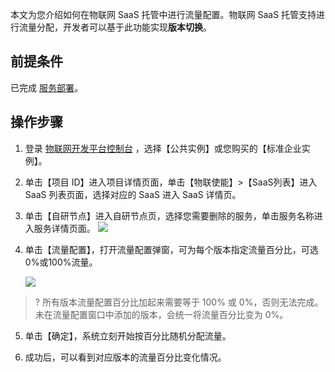本文为您介绍如何在物联网 SaaS 托管中进行流量配置。物联网 SaaS 托管支持进行流量分配，开发者可以基于此功能实现**版本切换**。

## 前提条件

已完成 [服务部署](https://cloud.tencent.com/document/product/1465/59051)。

## 操作步骤

1. 登录 [物联网开发平台控制台](https://console.cloud.tencent.com/iotexplorer) ，选择【公共实例】或您购买的【标准企业实例】。

2. 单击【项目 ID】进入项目详情页面，单击【物联使能】>【SaaS列表】进入 SaaS 列表页面，选择对应的 SaaS 进入 SaaS 详情页。

3. 单击【自研节点】进入自研节点页，选择您需要删除的服务，单击服务名称进入服务详情页面。
   ![](https://qcloudimg.tencent-cloud.cn/raw/e228643833d1c07e180786d3d2e855f7.png)<br>

4. 单击【流量配置】，打开流量配置弹窗，可为每个版本指定流量百分比，可选0%或100%流量。
   
   ![](https://qcloudimg.tencent-cloud.cn/raw/be161818eff94faa8e2c20cadc4a6a8f.png)

> ?  所有版本流量配置百分比加起来需要等于 100% 或 0%，否则无法完成。未在流量配置窗口中添加的版本，会统一将流量百分比变为 0%。

5. 单击【确定】，系统立刻开始按百分比随机分配流量。

6. 成功后，可以看到对应版本的流量百分比变化情况。
